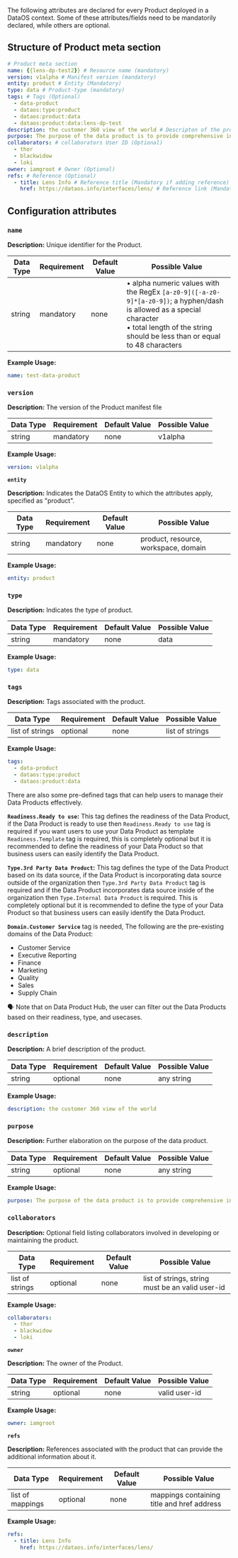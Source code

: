 The following attributes are declared for every Product deployed in a DataOS context. Some of these attributes/fields need to be mandatorily declared, while others are optional.

## Structure of Product meta section

```yaml
# Product meta section
name: {{lens-dp-test2}} # Resource name (mandatory)
version: v1alpha # Manifest version (mandatory)
entity: product # Entity (Mandatory)
type: data # Product-type (mandatory)
tags: # Tags (Optional)
  - data-product
  - dataos:type:product
  - dataos:product:data
  - dataos:product:data:lens-dp-test
description: the customer 360 view of the world # Descripton of the product (Optional)
purpose: The purpose of the data product is to provide comprehensive insights into the creditworthiness of companies. By leveraging various data points such as company contact information, credit score, company details, financial data, and industrial data, this product aims to assist users in making informed decisions related to credit risk assessment, investment opportunities, and business partnerships.
collaborators: # collaborators User ID (Optional)
  - thor
  - blackwidow
  - loki 
owner: iamgroot # Owner (Optional)
refs: # Reference (Optional)
  - title: Lens Info # Reference title (Mandatory if adding reference)
    href: https://dataos.info/interfaces/lens/ # Reference link (Mandatory if adding reference)
```

## Configuration attributes

### **`name`**


**Description:** Unique identifier for the Product.

| Data Type | Requirement | Default Value | Possible Value |
| --- | --- | --- | --- |
| string | mandatory | none | • alpha numeric values with the RegEx `[a-z0-9]([-a-z0-9]*[a-z0-9])`; a hyphen/dash is allowed as a special character<br>• total length of the string should be less than or equal to 48 characters |

**Example Usage:**

```yaml
name: test-data-product
```

### **`version`**

**Description:** The version of the Product manifest file

| Data Type | Requirement | Default Value | Possible Value |
| --- | --- | --- | --- |
| string | mandatory | none | v1alpha |

**Example Usage:**

```yaml
version: v1alpha
```

**`entity`**

**Description:** Indicates the DataOS Entity to which the attributes apply, specified as "product".

| Data Type | Requirement | Default Value | Possible Value |
| --- | --- | --- | --- |
| string | mandatory | none | product, resource, workspace, domain |

**Example Usage:**

```yaml
entity: product
```

### **`type`**

**Description:** Indicates the type of product.

| Data Type | Requirement | Default Value | Possible Value |
| --- | --- | --- | --- |
| string | mandatory | none | data |

**Example Usage:**

```yaml
type: data
```

### **`tags`**

**Description:** Tags associated with the product.

| Data Type | Requirement | Default Value | Possible Value |
| --- | --- | --- | --- |
| list of strings | optional | none | list of strings |

**Example Usage:**

```yaml
tags: 
  - data-product
  - dataos:type:product
  - dataos:product:data
```

There are also some pre-defined tags that can help users to manage their Data Products effectively.

**`Readiness.Ready to use`:** This tag defines the readiness of the Data Product, if the Data Product is ready to use then `Readiness.Ready to use` tag is required if you want users to use your Data Product as template `Readiness.Template` tag is required, this is completely optional but it is recommended to define the readiness of your Data Product so that business users can easily identify the Data Product.

**`Type.3rd Party Data Product`:** This tag defines the type of the Data Product based on its data source, if the Data Product is incorporating data source outside of the organization then `Type.3rd Party Data Product` tag is required and if the Data Product incorporates data source inside of the organization then `Type.Internal Data Product` is required. This is completely optional but it is recommended to define the type of your Data Product so that business users can easily identify the Data Product.

**`Domain.Customer Service`** tag is needed, The following are the pre-existing domains of the Data Product:

- Customer Service
- Executive Reporting
- Finance
- Marketing
- Quality
- Sales
- Supply Chain

<aside class="callout">
🗣 Note that on Data Product Hub, the user can filter out the Data Products based on their readiness, type, and usecases.

</aside>

### **`description`**

**Description:** A brief description of the product.

| Data Type | Requirement | Default Value | Possible Value |
| --- | --- | --- | --- |
| string | optional | none | any string |

**Example Usage:**

```yaml
description: the customer 360 view of the world
```

### **`purpose`**

**Description:** Further elaboration on the purpose of the data product.

| Data Type | Requirement | Default Value | Possible Value |
| --- | --- | --- | --- |
| string | optional | none | any string |

**Example Usage:**

```yaml
purpose: The purpose of the data product is to provide comprehensive insights into the creditworthiness of companies. By leveraging various data points such as company contact information, credit score, company details, financial data, and industrial data, this product aims to assist users in making informed decisions related to credit risk assessment, investment opportunities, and business partnerships.
```

### **`collaborators`**

**Description:** Optional field listing collaborators involved in developing or maintaining the product.

| Data Type | Requirement | Default Value | Possible Value |
| --- | --- | --- | --- |
| list of strings | optional | none | list of strings, string must be an valid user-id |

**Example Usage:**

```yaml
collaborators:
  - thor
  - blackwidow
  - loki 
```

**`owner`**

 **Description:** The owner of the Product.

| Data Type | Requirement | Default Value | Possible Value |
| --- | --- | --- | --- |
| string | optional | none | valid user-id |

**Example Usage:**

```yaml
owner: iamgroot
```

**`refs`**

 **Description:** References associated with the product that can provide the additional information about it.
 
| Data Type | Requirement | Default Value | Possible Value |
| --- | --- | --- | --- |
| list of mappings | optional | none | mappings containing title and href address |

**Example Usage:**

```yaml
refs:
  - title: Lens Info 
    href: https://dataos.info/interfaces/lens/
```

